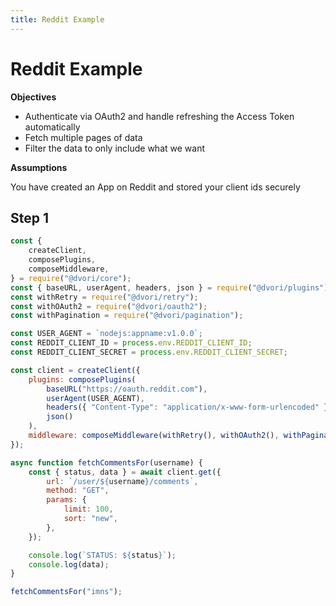 ```yaml
---
title: Reddit Example
---
```


# Reddit Example

**Objectives**

-   Authenticate via OAuth2 and handle refreshing the Access Token automatically
-   Fetch multiple pages of data
-   Filter the data to only include what we want

**Assumptions**

You have created an App on Reddit and stored your client ids securely

## Step 1

```js
const {
	createClient,
	composePlugins,
	composeMiddleware,
} = require("@dvori/core");
const { baseURL, userAgent, headers, json } = require("@dvori/plugins");
const withRetry = require("@dvori/retry");
const withOAuth2 = require("@dvori/oauth2");
const withPagination = require("@dvori/pagination");

const USER_AGENT = `nodejs:appname:v1.0.0`;
const REDDIT_CLIENT_ID = process.env.REDDIT_CLIENT_ID;
const REDDIT_CLIENT_SECRET = process.env.REDDIT_CLIENT_SECRET;

const client = createClient({
	plugins: composePlugins(
		baseURL("https://oauth.reddit.com"),
		userAgent(USER_AGENT),
		headers({ "Content-Type": "application/x-www-form-urlencoded" }),
		json()
	),
	middleware: composeMiddleware(withRetry(), withOAuth2(), withPagination()),
});

async function fetchCommentsFor(username) {
	const { status, data } = await client.get({
		url: `/user/${username}/comments`,
		method: "GET",
		params: {
			limit: 100,
			sort: "new",
		},
	});

	console.log(`STATUS: ${status}`);
	console.log(data);
}

fetchCommentsFor("imns");
```
